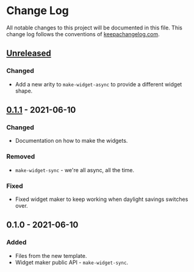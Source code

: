 # Change Log
All notable changes to this project will be documented in this file. This change log follows the conventions of [keepachangelog.com](http://keepachangelog.com/).

## [Unreleased]
### Changed
- Add a new arity to `make-widget-async` to provide a different widget shape.

## [0.1.1] - 2021-06-10
### Changed
- Documentation on how to make the widgets.

### Removed
- `make-widget-sync` - we're all async, all the time.

### Fixed
- Fixed widget maker to keep working when daylight savings switches over.

## 0.1.0 - 2021-06-10
### Added
- Files from the new template.
- Widget maker public API - `make-widget-sync`.

[Unreleased]: https://github.com/your-name/eulerclj/compare/0.1.1...HEAD
[0.1.1]: https://github.com/your-name/eulerclj/compare/0.1.0...0.1.1
